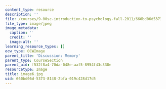 ```yaml
---
content_type: resource
description: ''
file: /courses/9-00sc-introduction-to-psychology-fall-2011/660bd06d537381482bfa019c428d17d5_image6.jpg
file_type: image/jpeg
image_metadata:
  caption: ''
  credit: ''
  image-alt: ''
learning_resource_types: []
ocw_type: OCWImage
parent_title: 'Discussion: Memory'
parent_type: CourseSection
parent_uid: f532f8a4-70da-048e-aaf5-8954f43c338e
resourcetype: Image
title: image6.jpg
uid: 660bd06d-5373-8148-2bfa-019c428d17d5
---
```

